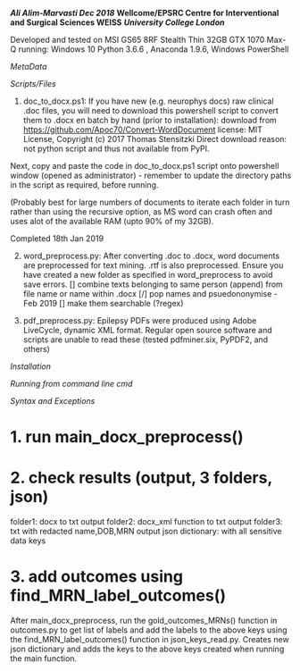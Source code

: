 ***Ali Alim-Marvasti Dec 2018***
**Wellcome/EPSRC Centre for Interventional and Surgical Sciences WEISS**
***University College London***

Developed and tested on MSI GS65 8RF Stealth Thin 32GB GTX 1070 Max-Q
running: Windows 10  Python 3.6.6 , Anaconda 1.9.6, Windows PowerShell 

 
*MetaData*

*Scripts/Files*
1. doc_to_docx.ps1:
   If you have new (e.g. neurophys docs) raw clinical .doc files, you will need to download this powershell script to convert them to .docx en batch by hand (prior to installation):
download from https://github.com/Apoc70/Convert-WordDocument
license: MIT License, Copyright (c) 2017 Thomas Stensitzki
Direct download reason: not python script and thus not available from PyPI.

Next, copy and paste the code in doc_to_docx.ps1 script onto powershell window (opened as administrator) -
remember to update the directory paths in the script as required, before running.

(Probably best for large numbers of documents to iterate each folder in turn rather than using the recursive option, as MS word can crash often and uses alot of the available RAM (upto 90% of my 32GB).

Completed 18th Jan 2019

2. word_preprocess.py:
After converting .doc to .docx, word documents are preprocessed for text mining.
.rtf is also preprocessed.
Ensure you have created a new folder as specified in word_preprocess to avoid save errors.
[] combine texts belonging to same person (append) from file name or name within .docx
[/] pop names and psuedononymise - Feb 2019
[] make them searchable (?regex)


3. pdf_preprocess.py:
Epilepsy PDFs were produced using Adobe LiveCycle, dynamic XML format. 
Regular open source software and scripts are unable to read these (tested pdfminer.six, PyPDF2, and others)

*Installation*


*Running from command line cmd*

*Syntax and Exceptions*

# 1. run main_docx_preprocess()
# 2. check results (output, 3 folders, json)
folder1: docx to txt output
folder2: docx_xml function to txt output
folder3: txt with redacted name,DOB,MRN output
json dictionary: with all sensitive data keys 
# 3. add outcomes using find_MRN_label_outcomes()
After main_docx_preprocess, run the gold_outcomes_MRNs() function in outcomes.py to get list of labels
and add the labels to the above keys using the find_MRN_label_outcomes() function in json_keys_read.py.
Creates new json dictionary and adds the keys to the above keys created when running the main function. 
